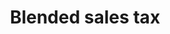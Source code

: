 ---
title: Blended sales tax
longTitle: 'Blended sales tax'
tags:
- gccommon
usedFor:
- "[[Harmonized sales tax]]"
---